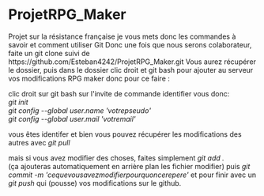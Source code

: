 # ProjetRPG_Maker
<p>Projet sur la résistance française
je vous mets donc les commandes à savoir et comment utiliser Git
Donc une fois que nous serons colaborateur, faite un git clone suivi de https://github.com/Esteban4242/ProjetRPG_Maker.git
Vous aurez récupérer le dossier, puis dans le dossier clic droit et git bash pour ajouter au serveur vos modifications RPG maker
donc pour ce faire :</p>
clic droit sur git bash
sur l'invite de commande identifier vous donc:
</br><em>git init</em>
</br><em>git config --global user.name 'votrepseudo'</em>
</br><em>git config --global user.mail 'votremail'</em>
</br>
<p>vous êtes identifer et bien vous pouvez récupérer les modifications des autres avec  
<em>git pull</em></p>

mais si vous avez modifier des choses, faites simplement <em>git add .</em> 
</br>(ça ajouteras automatiquement en arrière plan les fichier modifier)
puis <em>git commit -m 'cequevousavezmodifierpourquoncerepere'</em>
et pour finir avec un <em>git push</em> qui (pousse) vos modifications sur le github.


